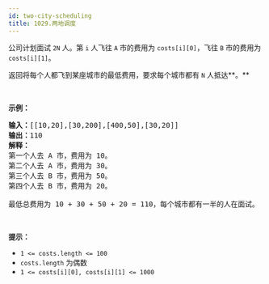```yaml
---
id: two-city-scheduling
title: 1029.两地调度
---
```

公司计划面试 <code>2N</code> 人。第 <code>i</code> 人飞往 <code>A</code> 市的费用为 <code>costs[i][0]</code>，飞往 <code>B</code> 市的费用为 <code>costs[i][1]</code>。

返回将每个人都飞到某座城市的最低费用，要求每个城市都有 <code>N</code> 人抵达**。**

 

**示例：**


<pre><strong>输入：</strong>[[10,20],[30,200],[400,50],[30,20]]<br/><strong>输出：</strong>110<br/><strong>解释：</strong><br/>第一个人去 A 市，费用为 10。<br/>第二个人去 A 市，费用为 30。<br/>第三个人去 B 市，费用为 50。<br/>第四个人去 B 市，费用为 20。<br/><br/>最低总费用为 10 + 30 + 50 + 20 = 110，每个城市都有一半的人在面试。<br/></pre>

 

**提示：**

- <code>1 &lt;= costs.length &lt;= 100</code>
- <code>costs.length</code> 为偶数
- <code>1 &lt;= costs[i][0], costs[i][1] &lt;= 1000</code>